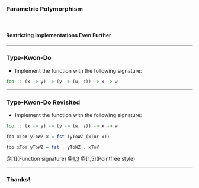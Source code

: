 ### Parametric Polymorphism

<br />

#### Restricting Implementations Even Further

---

### Type-Kwon-Do

- Implement the function with the following signature:

```haskell
foo :: (x -> y) -> (y -> (w, z)) -> x -> w
```

---

### Type-Kwon-Do Revisited

- Implement the function with the following signature:

```haskell
foo :: (x -> y) -> (y -> (w, z)) -> x -> w

foo xToY yToWZ x = fst (yToWZ (xToY x))

foo xToY yToWZ = fst . yToWZ . xToY
```
@[1](Function signature)
@[1,3](Implementation)
@[1,5](Pointfree style)

---

### Thanks!
